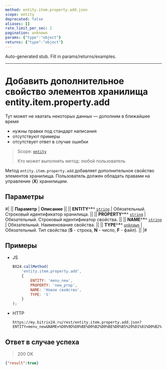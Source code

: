 ```yaml
---
method: entity.item.property.add.json
scope: entity
deprecated: false
aliases: []
rate_limit_per_sec: 2
pagination: unknown
params: {"type":"object"}
returns: {"type":"object"}
---
```


Auto-generated stub. Fill in params/returns/examples.

---

# Добавить дополнительное свойство элементов хранилища entity.item.property.add



Тут может не хватать некоторых данных — дополним в ближайшее время







- нужны правки под стандарт написания
- отсутствуют примеры
- отсутствует ответ в случае ошибки





> Scope: [`entity`](../../../scopes/permissions.md)
>
> Кто может выполнять метод: любой пользователь

Метод `entity.item.property.add` добавляет дополнительное свойство элементов хранилища. Пользователь должен обладать правами на управление (**Х**) хранилищем.

## Параметры

#|
|| **Параметр** | **Описание** ||
|| **ENTITY^*^**
[`string`](../../../data-types.md) | Обязательный. Строковый идентификатор хранилища. ||
|| **PROPERTY^*^**
[`string`](../../../data-types.md) | Обязательный. Строковый идентификатор свойства. ||
|| **NAME^*^**
[`string`](../../../data-types.md) | Обязательный. Наименование свойства. ||
|| **TYPE^*^**
[`unknown`](../../../data-types.md) | Обязательный. Тип свойства (**S** - строка, **N** - число, **F** - файл). ||
|#



## Примеры



- JS

    ```js
    BX24.callMethod(
        'entity.item.property.add',
        {
            ENTITY: 'menu_new',
            PROPERTY: 'new_prop',
            NAME: 'Новое свойство',
            TYPE: 'S'
        }
    );
    ```

- HTTP

    ```http
    https://my.bitrix24.ru/rest/entity.item.property.add.json?ENTITY=menu_new&NAME=%D0%9D%D0%BE%D0%B2%D0%BE%D0%B5%20%D1%81%D0%B2%D0%BE%D0%B9%D1%81%D1%82%D0%B2%D0%BE&PROPERTY=new_prop&TYPE=S&auth=e690b44d2b3827d2eb9d4dbe59406dbb
    ```





## Ответ в случае успеха

> 200 OK
```json
{"result":true}
```
